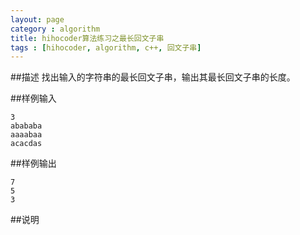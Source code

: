 ```yaml
---
layout: page
category : algorithm
title: hihocoder算法练习之最长回文子串
tags : [hihocoder, algorithm, c++, 回文子串]
---
```


##描述
找出输入的字符串的最长回文子串，输出其最长回文子串的长度。

##样例输入

	3
	abababa
	aaaabaa
	acacdas

##样例输出

	7
	5
	3

##说明
